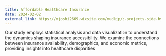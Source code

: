 ```yaml
---
title: Affordable Healthcare Insurance
date: 2024-02-02
external_link: https://mjoshi2669.wixsite.com/mudkip/s-projects-side-by-side
---
```


Our study employs statistical analysis and data visualization to understand the dynamics shaping insurance accessibility. We examine the connections between insurance availability, demographics, and economic metrics, providing insights into healthcare disparities

<!--more-->
